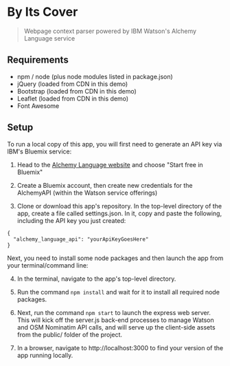 # By Its Cover

> Webpage context parser powered by IBM Watson's Alchemy Language service


## Requirements

* npm / node (plus node modules listed in package.json)
* jQuery (loaded from CDN in this demo)
* Bootstrap (loaded from CDN in this demo)
* Leaflet (loaded from CDN in this demo)
* Font Awesome


## Setup

To run a local copy of this app, you will first need to generate an API key via IBM's Bluemix service:

1. Head to the [Alchemy Language website](https://www.ibm.com/watson/developercloud/alchemy-language.html) and choose "Start free in Bluemix"

2. Create a Bluemix account, then create new credentials for the AlchemyAPI (within the Watson service offerings)

3. Clone or download this app's repository.  In the top-level directory of the app, create a file called settings.json.  In it, copy and paste the following, including the API key you just created:

```
{
  "alchemy_language_api": "yourApiKeyGoesHere"
}
```

Next, you need to install some node packages and then launch the app from your terminal/command line:

4. In the terminal, navigate to the app's top-level directory.  

5. Run the command `npm install` and wait for it to install all required node packages.

5. Next, run the command `npm start` to launch the express web server.  This will kick off the server.js back-end processes to manage Watson and OSM Nominatim API calls, and will serve up the client-side assets from the public/ folder of the project.

6. In a browser, navigate to http://localhost:3000 to find your version of the app running locally.
